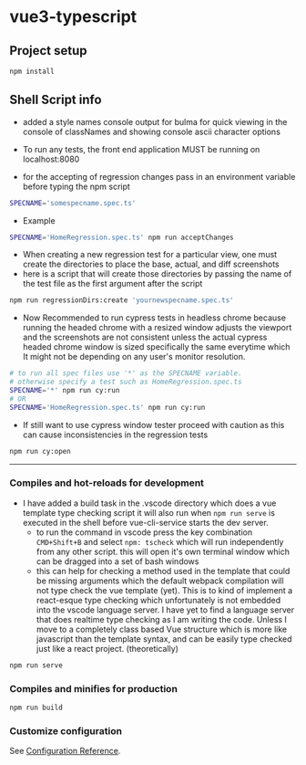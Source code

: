 # vue3-typescript

## Project setup
```sh
npm install
```

## Shell Script info

* added a style names console output for bulma for quick viewing in the console of classNames and showing console ascii character options

* To run any tests, the front end application MUST be running on localhost:8080

* for the accepting of regression changes
pass in an environment variable before typing the npm script
```sh
SPECNAME='somespecname.spec.ts'
```

* Example
```sh
SPECNAME='HomeRegression.spec.ts' npm run acceptChanges
```

* When creating a new regression test for a particular view, one must create the directories to place the base, actual, and diff screenshots 
* here is a script that will create those directories by passing the name of the test file as the first argument after the script

```sh
npm run regressionDirs:create 'yournewspecname.spec.ts'
```

* Now Recommended to run cypress tests in headless chrome because running the headed chrome with a resized window adjusts the viewport and the screenshots are not consistent unless the actual cypress headed chrome window is sized specifically the same everytime which It might not be depending on any user's monitor resolution.
```sh
# to run all spec files use '*' as the SPECNAME variable.
# otherwise specify a test such as HomeRegression.spec.ts
SPECNAME='*' npm run cy:run
# OR
SPECNAME='HomeRegression.spec.ts' npm run cy:run
```

* If still want to use cypress window tester proceed with caution as this can cause inconsistencies in the regression tests
```sh
npm run cy:open
```

---

### Compiles and hot-reloads for development
* I have added a build task in the .vscode directory which does a vue template type checking script
it will also run when `npm run serve` is executed in the shell before vue-cli-service starts the dev server. 
  - to run the command in vscode press the key combination `CMD+Shift+B` and select `npm: tscheck` which will run independently from any other script. this will open it's own terminal window which can be dragged into a set of bash windows
  - this can help for checking a method used in the template that could be missing arguments which the default webpack compilation will not type check the vue template (yet). This is to kind of implement a react-esque type checking which unfortunately is not embedded into the vscode language server. I have yet to find a language server that does realtime type checking as I am writing the code. Unless I move to a completely class based Vue structure which is more like javascript than the template syntax, and can be easily type checked just like a react project. (theoretically)
```sh
npm run serve
```

### Compiles and minifies for production
```sh
npm run build
```

### Customize configuration
See [Configuration Reference](https://cli.vuejs.org/config/).
